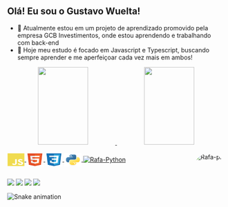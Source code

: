 ## Olá! Eu sou o Gustavo Wuelta!

- 🔭 Atualmente estou em um projeto de aprendizado promovido pela empresa GCB Investimentos, onde estou aprendendo e trabalhando com back-end
- 🌱 Hoje meu estudo é focado em Javascript e Typescript, buscando sempre aprender e me aperfeiçoar cada vez mais em ambos!

<div align="center">
  <a href="https://github.com/GuWuelta">
  <img height="180em" width="48%" src="https://github-readme-stats.vercel.app/api?username=GuWuelta&show_icons=true&theme=monokai&include_all_commits=true&count_private=true"/>
  <img height="180em" width="48%" src="https://github-readme-stats.vercel.app/api/top-langs/?username=GuWuelta&layout=compact&langs_count=7&theme=monokai"/>
</div>
<div style="display: inline_block"><br>
  <img align="center" alt="Rafa-Js" height="30" width="40" src="https://raw.githubusercontent.com/devicons/devicon/master/icons/javascript/javascript-plain.svg">
  <img align="center" alt="Rafa-HTML" height="30" width="40" src="https://raw.githubusercontent.com/devicons/devicon/master/icons/html5/html5-original.svg">
  <img align="center" alt="Rafa-CSS" height="30" width="40" src="https://raw.githubusercontent.com/devicons/devicon/master/icons/css3/css3-original.svg">
  <img align="center" alt="Rafa-Python" height="30" width="40" src="https://raw.githubusercontent.com/devicons/devicon/master/icons/python/python-original.svg">
  <img align="center" alt="Rafa-Python" height="30" width="40" src="https://cdn.jsdelivr.net/gh/devicons/devicon/icons/java/java-original.svg">
  <img align="right" alt="Rafa-pic" height="150" style="border-radius:50px;" src="https://cdn.discordapp.com/attachments/1045500218541613168/1045500276364283954/Sem_titulo.png">
</div>
  
  ##
 
<div> 
  <a href="https://www.facebook.com/profile.php?id=100007939398389" target="_blank"><img src="https://img.shields.io/badge/Facebook-1877F2?style=for-the-badge&logo=facebook&logoColor=white" target="_blank"></a>
  <a href="https://www.instagram.com/_guwuelta/" target="_blank"><img src="https://img.shields.io/badge/-Instagram-%23E4405F?style=for-the-badge&logo=instagram&logoColor=white" target="_blank"></a>
  <a href = "mailto:gustavo.wuelta@gmail.com"><img src="https://img.shields.io/badge/-Gmail-%23333?style=for-the-badge&logo=gmail&logoColor=white" target="_blank"></a>
  <a href="https://www.linkedin.com/in/gustavo-wuelta/" target="_blank"><img src="https://img.shields.io/badge/-LinkedIn-%230077B5?style=for-the-badge&logo=linkedin&logoColor=white" target="_blank"></a> 
  
  ![Snake animation](https://github.com/GuWuelta/GuWuelta/blob/output/github-contribution-grid-snake.svg)
  
</div>

